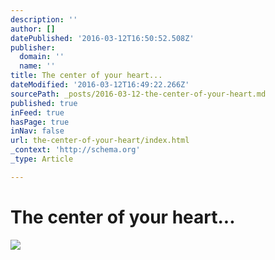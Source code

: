 ```yaml
---
description: ''
author: []
datePublished: '2016-03-12T16:50:52.508Z'
publisher:
  domain: ''
  name: ''
title: The center of your heart...
dateModified: '2016-03-12T16:49:22.266Z'
sourcePath: _posts/2016-03-12-the-center-of-your-heart.md
published: true
inFeed: true
hasPage: true
inNav: false
url: the-center-of-your-heart/index.html
_context: 'http://schema.org'
_type: Article

---
```

# The center of your heart...
![](https://the-grid-user-content.s3-us-west-2.amazonaws.com/ba7a42ae-f31e-4dc3-aa4c-93d89fe97a94.png)